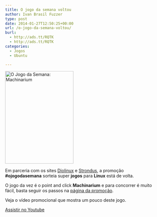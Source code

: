 ```yaml
---
title: O jogo da semana voltou
author: Ivan Brasil Fuzzer
type: post
date: 2014-01-27T12:50:25+00:00
url: /o-jogo-da-semana-voltou/
burl:
  - http://ads.tt/RQTK
  - http://ads.tt/RQTK
categories:
  - Jogos
  - Ubuntu

---
```

<a href="http://www.ubuntero.com.br/wp-content/uploads/2014/01/machinarium.png" rel="lightbox"><img class="aligncenter size-medium wp-image-6419" title="O Jogo da Semana: Machinarium" alt="O Jogo da Semana: Machinarium" src="http://www.ubuntero.com.br/wp-content/uploads/2014/01/machinarium-222x300.png" width="222" height="300" /></a>

Em parceria com os sites <a href="http://www.diolinux.com.br/2014/01/sorteio-do-game-machinarium.html" target="_blank" rel="nofollow">Diolinux</a> e <a href="http://strondus.com/ojogodasemana/" target="_blank" rel="nofollow">Strondus</a>, a promoção **#ojogodasemana** sorteia super **jogos** para **Linux** está de volta.

O jogo da vez é o point and click **Machinarium** e para concorrer é muito fácil, basta seguir os passos na <a href="http://strondus.com/ojogodasemana/" target="_blank" rel="nofollow">página da promoção</a>.

Veja o vídeo promocional que mostra um pouco deste jogo.

<div class="video">
</div>

<p class="button">
  <a href="http://www.youtube.com/embed/8uFCntetVkk" target="_blank" rel="nofollow">Assistir no Youtube</a>
</p>